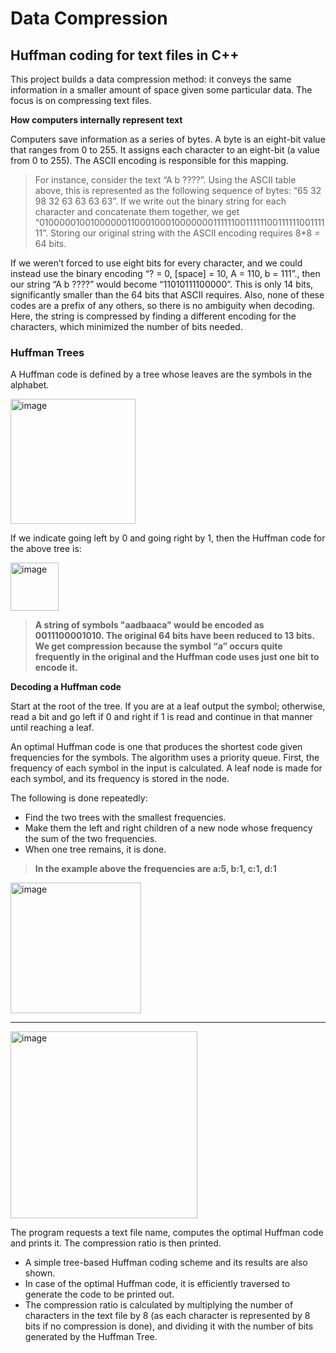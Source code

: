 # Data Compression
## Huffman coding for text files in C++

This project builds a data compression method: it conveys the same information in a smaller amount of space given some particular data. The focus is on compressing text files.

**How computers internally represent text**

Computers save information as a series of bytes. A byte is an eight-bit value that ranges from 0 to 255. It assigns each character to an eight-bit (a value from 0 to 255). The ASCII encoding is responsible for this mapping.
> For instance, consider the text “A b ????”. Using the ASCII table above, this is represented as the following sequence of bytes: “65 32 98 32 63 63 63 63”.
> If we write out the binary string for each character and concatenate them together, we get “0100000100100000011000100010000000111111001111110011111100111111”. Storing our original string with the ASCII encoding requires 8*8 = 64 bits.

If we weren’t forced to use eight bits for every character, and we could instead use the binary encoding “? = 0, [space] = 10, A = 110, b = 111”., then our string “A b ????” would become “11010111100000”. This is only 14 bits, significantly smaller than the 64 bits that ASCII requires. Also, none of these codes are a prefix of any others, so there is no ambiguity when decoding.
Here, the string is compressed by finding a different encoding for the characters, which minimized the number of bits needed.

### Huffman Trees
A Huffman code is defined by a tree whose leaves are the symbols in the alphabet.

<img width="200" alt="image" src="https://github.com/maliha-masud/huffman-coding/assets/121713404/f446cb73-0621-451d-a3c2-314f5c9cf827">

If we indicate going left by 0 and going right by 1, then the Huffman code for the above tree is:

<img width="77" alt="image" src="https://github.com/maliha-masud/huffman-coding/assets/121713404/ae6aa108-6cbf-4d95-a788-eca093d716aa">

> **A string of symbols "aadbaaca" would be encoded as 0011100001010. The original 64 bits have been reduced to 13 bits. We get compression because the symbol “a” occurs quite frequently in the original and the Huffman code uses just one bit to encode it.**

**Decoding a Huffman code**

Start at the root of the tree. If you are at a leaf output the symbol; otherwise, read a bit and go left if 0 and right if 1 is read and continue in that manner until reaching a leaf.

An optimal Huffman code is one that produces the shortest code given frequencies for the symbols. The algorithm uses a priority queue. First, the frequency of each symbol in the input is calculated. A leaf node is made for each symbol, and its frequency is stored in the node.

The following is done repeatedly:
* Find the two trees with the smallest frequencies.
* Make them the left and right children of a new node whose frequency the sum of the two frequencies.
* When one tree remains, it is done.
>**In the example above the frequencies are a:5, b:1, c:1, d:1**

<img width="209" alt="image" src="https://github.com/maliha-masud/huffman-coding/assets/121713404/bd4a9508-9108-4403-ad43-3562255d6bb0">

---

<img width="299" alt="image" src="https://github.com/maliha-masud/huffman-coding/assets/121713404/443c9120-e3c9-427a-8e39-8e646b316237">


The program requests a text file name, computes the optimal Huffman code and prints it. The compression ratio is then printed.
* A simple tree-based Huffman coding scheme and its results are also shown.
* In case of the optimal Huffman code, it is efficiently traversed to generate the code to be printed out.
* The compression ratio is calculated by multiplying the number of characters in the text file by 8 (as each character is represented by 8 bits if no compression is done), and dividing it with the number of bits generated by the Huffman Tree.
